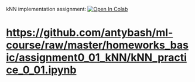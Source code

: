 kNN implementation assignment:
[![Open In Colab](https://colab.research.google.com/assets/colab-badge.svg)](https://colab.research.google.com/github/antybash/ml-course/raw/master/homeworks_basic/assignment0_01_kNN/kNN_practice_0_01.ipynb)

# https://github.com/antybash/ml-course/raw/master/homeworks_basic/assignment0_01_kNN/kNN_practice_0_01.ipynb

